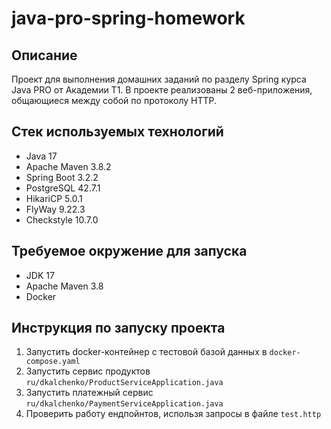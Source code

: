 # java-pro-spring-homework

## Описание
Проект для выполнения домашних заданий по разделу Spring курса Java PRO от Академии Т1.
В проекте реализованы 2 веб-приложения, общающиеся между собой по протоколу HTTP.

## Стек используемых технологий
* Java 17
* Apache Maven 3.8.2
* Spring Boot 3.2.2
* PostgreSQL 42.7.1
* HikariCP 5.0.1
* FlyWay 9.22.3
* Checkstyle 10.7.0

## Требуемое окружение для запуска
* JDK 17
* Apache Maven 3.8
* Docker

## Инструкция по запуску проекта
1) Запустить docker-контейнер с тестовой базой данных в `docker-compose.yaml`
2) Запустить сервис продуктов `ru/dkalchenko/ProductServiceApplication.java`
3) Запустить платежный сервис `ru/dkalchenko/PaymentServiceApplication.java`
4) Проверить работу ендпойнтов, использя запросы в файле `test.http`
